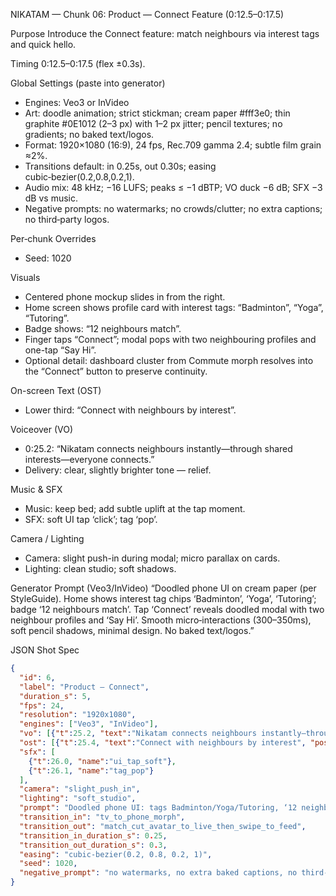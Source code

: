 NIKATAM — Chunk 06: Product — Connect Feature (0:12.5–0:17.5)

Purpose
Introduce the Connect feature: match neighbours via interest tags and quick hello.

Timing
0:12.5–0:17.5 (flex ±0.3s).

Global Settings (paste into generator)
- Engines: Veo3 or InVideo
- Art: doodle animation; strict stickman; cream paper #fff3e0; thin graphite #0E1012 (2–3 px) with 1–2 px jitter; pencil textures; no gradients; no baked text/logos.
- Format: 1920×1080 (16:9), 24 fps, Rec.709 gamma 2.4; subtle film grain ≈2%.
- Transitions default: in 0.25s, out 0.30s; easing cubic‑bezier(0.2,0.8,0.2,1).
- Audio mix: 48 kHz; −16 LUFS; peaks ≤ −1 dBTP; VO duck −6 dB; SFX −3 dB vs music.
- Negative prompts: no watermarks; no crowds/clutter; no extra captions; no third‑party logos.

Per‑chunk Overrides
- Seed: 1020

Visuals
- Centered phone mockup slides in from the right.
- Home screen shows profile card with interest tags: “Badminton”, “Yoga”, “Tutoring”.
- Badge shows: “12 neighbours match”.
- Finger taps “Connect”; modal pops with two neighbouring profiles and one-tap “Say Hi”.
 - Optional detail: dashboard cluster from Commute morph resolves into the “Connect” button to preserve continuity.

On-screen Text (OST)
- Lower third: “Connect with neighbours by interest”.

Voiceover (VO)
- 0:25.2: “Nikatam connects neighbours instantly—through shared interests—everyone connects.”
- Delivery: clear, slightly brighter tone — relief.

Music & SFX
- Music: keep bed; add subtle uplift at the tap moment.
- SFX: soft UI tap ‘click’; tag ‘pop’.

Camera / Lighting
- Camera: slight push-in during modal; micro parallax on cards.
- Lighting: clean studio; soft shadows.



Generator Prompt (Veo3/InVideo)
“Doodled phone UI on cream paper (per StyleGuide). Home shows interest tag chips ‘Badminton’, ‘Yoga’, ‘Tutoring’; badge ‘12 neighbours match’. Tap ‘Connect’ reveals doodled modal with two neighbour profiles and ‘Say Hi’. Smooth micro‑interactions (300–350ms), soft pencil shadows, minimal design. No baked text/logos.”

JSON Shot Spec
```json
{
  "id": 6,
  "label": "Product — Connect",
  "duration_s": 5,
  "fps": 24,
  "resolution": "1920x1080",
  "engines": ["Veo3", "InVideo"],
  "vo": [{"t":25.2, "text":"Nikatam connects neighbours instantly—through shared interests—everyone connects."}],
  "ost": [{"t":25.4, "text":"Connect with neighbours by interest", "pos":"ll"}],
  "sfx": [
    {"t":26.0, "name":"ui_tap_soft"},
    {"t":26.1, "name":"tag_pop"}
  ],
  "camera": "slight_push_in",
  "lighting": "soft_studio",
  "prompt": "Doodled phone UI: tags Badminton/Yoga/Tutoring, ‘12 neighbours match’, tap Connect -> modal with two profiles + Say Hi; 300–350ms micro‑interactions; dashboard‑to‑Connect morph continuity; no baked text.",
  "transition_in": "tv_to_phone_morph",
  "transition_out": "match_cut_avatar_to_live_then_swipe_to_feed",
  "transition_in_duration_s": 0.25,
  "transition_out_duration_s": 0.3,
  "easing": "cubic-bezier(0.2, 0.8, 0.2, 1)",
  "seed": 1020,
  "negative_prompt": "no watermarks, no extra baked captions, no third-party logos"
}
```


